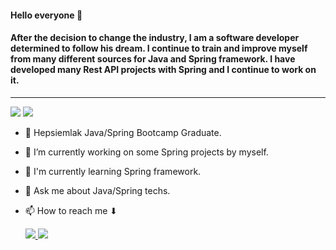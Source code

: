 #### Hello everyone 👋
#### After the decision to change the industry, I am a software developer determined to follow his dream. I continue to train and improve myself from many different sources for Java and Spring framework. I have developed many Rest API projects with Spring and I continue to work on it.

***

<p>
<img src="https://img.shields.io/badge/Java-ED8B00?style=for-the-badge&logo=java&logoColor=white">
<img src="https://img.shields.io/badge/Spring-6DB33F?style=for-the-badge&logo=spring&logoColor=white">
</p>

- :briefcase: Hepsiemlak Java/Spring Bootcamp Graduate.
- 🔭 I’m currently working on some Spring projects by myself.
- 🌱 I'm currently learning Spring framework.
- 💬 Ask me about Java/Spring techs.
- 📫 How to reach me ⬇

  <a href="https://www.linkedin.com/in/batuhankiltac/"> <img src="https://img.shields.io/badge/LinkedIn-0077B5?style=for-the-badge&logo=linkedin&logoColor=white">
  <a href="https://www.hackerrank.com/lbakteri"> <img src="https://img.shields.io/badge/-Hackerrank-2EC866?style=for-the-badge&logo=HackerRank&logoColor=white">

